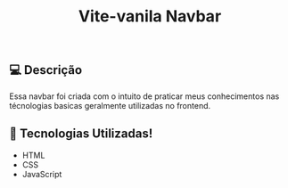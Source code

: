 <h1 align="center">Vite-vanila Navbar</h1>

<br>

## 💻 Descrição

Essa navbar foi criada com o intuito de praticar meus conhecimentos nas técnologias basicas geralmente utilizadas no frontend.


## 🚀 Tecnologias Utilizadas!

- HTML
- CSS
- JavaScript
